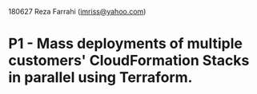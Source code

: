 180627 Reza Farrahi (imriss@yahoo.com)
# P1 - Mass deployments of multiple customers' CloudFormation Stacks in parallel using Terraform.

